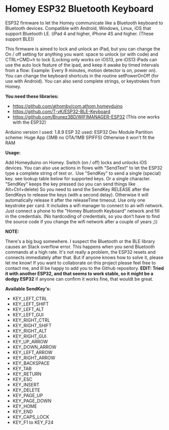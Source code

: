 # Homey ESP32 Bluetooth Keyboard
ESP32 firmware to let the Homey communicate like a Bluetooth keyboard to Bluetooth devices.
Compatible with Android, Windows, Linux, iOS that support Bluetooth LE. (iPad 4 and higher, iPhone 4S and higher. (These support BLE))

This firmware is aimed to lock and unlock an iPad, but you can change the On / off setting for anything you want: space to unlock (or with code) and CTRL+CMD+h to lock (Locking only works on iOS13, pre iOS13 iPads can use the auto lock feature of the ipad, and keep it awake by timed intervals from a flow: Example: Every 9 minutes, motion detector is on, power on). You can change the keyboard shortcuts in the routine setPowerOnOff (for use with Android). You can also send complete strings, or keystrokes from Homey.

**You need these libraries:**
* https://github.com/athombv/com.athom.homeyduino
* https://github.com/T-vK/ESP32-BLE-Keyboard
* https://github.com/Brunez3BD/WIFIMANAGER-ESP32  (This one works with the ESP32)

Arduino version I used: 1.8.9
ESP 32 used: ESP32 Dev Module
Partition scheme: Huge App (3MB no OTA/1MB SPIFFS) Otherwise it won't fit the RAM

**Usage:**

Add Homeyduino on Homey.
Switch (on / off) locks and unlocks iOS devices. 
You can also use actions in flows with "SendText" to let the ESP32 type a complete string of text or..
Use "SendKey" to send a single (special) key. see lookup table below for supported keys. Or a single character.
"SendKey" keeps the key pressed (so you can send things like Alt+Ctrl+delete) So you need to send the SendKey RELEASE after the SendKeys to release the keys (with a second delay).
Otherwise it will automatically release it after the releaseTime timeout. Use only one keystroke per card.
It includes a wifi manager to connect to an wifi network. Just connect a phone to the "Homey Bluetooth Keyboard" network and fill in the credentials. (No hardcoding of credentials, so you don’t have to find the source code if you change the wifi network after a couple of years ;))

**NOTE:**

There's a big bug somewhere. I suspect the Bluetooth or the BLE library causes an Stack overflow error. This happens when you send Bluetooth commands at a high rate. 
It's not really a problem, the ESP32 resets and connects immediately after that. But if anyone knows how to solve it, please let me know! If you want to collaborate on this project please feel free to contact me, and ill be happy to add you to the Github repository.
**EDIT: Tried it with another ESP32, and that seems to work stable, so it might be a dodgy ESP32** if anyone can confirm it works fine, that wouldt be great.

**Available SendKey's:**
* KEY_LEFT_CTRL
* KEY_LEFT_SHIFT
* KEY_LEFT_ALT
* KEY_LEFT_GUI
* KEY_RIGHT_CTRL
* KEY_RIGHT_SHIFT
* KEY_RIGHT_ALT
* KEY_RIGHT_GUI
* KEY_UP_ARROW
* KEY_DOWN_ARROW
* KEY_LEFT_ARROW
* KEY_RIGHT_ARROW
* KEY_BACKSPACE
* KEY_TAB
* KEY_RETURN
* KEY_ESC
* KEY_INSERT
* KEY_DELETE
* KEY_PAGE_UP
* KEY_PAGE_DOWN
* KEY_HOME
* KEY_END
* KEY_CAPS_LOCK
* KEY_F1 to KEY_F24
